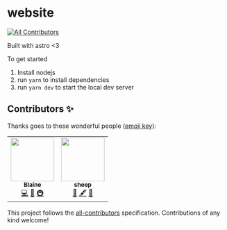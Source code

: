 # website
<!-- ALL-CONTRIBUTORS-BADGE:START - Do not remove or modify this section -->
[![All Contributors](https://img.shields.io/badge/all_contributors-2-orange.svg?style=flat-square)](#contributors-)
<!-- ALL-CONTRIBUTORS-BADGE:END -->

Built with astro <3

To get started

1. Install nodejs
2. run `yarn` to install dependencies
3. run `yarn dev` to start the local dev server
## Contributors ✨

Thanks goes to these wonderful people ([emoji key](https://allcontributors.org/docs/en/emoji-key)):

<!-- ALL-CONTRIBUTORS-LIST:START - Do not remove or modify this section -->
<!-- prettier-ignore-start -->
<!-- markdownlint-disable -->
<table>
  <tr>
    <td align="center"><a href="https://blaine.is-a.dev"><img src="https://avatars.githubusercontent.com/u/42214598?v=4?s=100" width="100px;" alt=""/><br /><sub><b>Blaine</b></sub></a><br /><a href="https://github.com/lunar-theme/lunar-theme.github.io/commits?author=Blakeinstein" title="Code">💻</a> <a href="#design-Blakeinstein" title="Design">🎨</a> <a href="#infra-Blakeinstein" title="Infrastructure (Hosting, Build-Tools, etc)">🚇</a></td>
    <td align="center"><a href="http://sheepdev.xyz"><img src="https://avatars.githubusercontent.com/u/68562536?v=4?s=100" width="100px;" alt=""/><br /><sub><b>sheep</b></sub></a><br /><a href="#ideas-sheeepdev" title="Ideas, Planning, & Feedback">🤔</a> <a href="#content-sheeepdev" title="Content">🖋</a> <a href="#maintenance-sheeepdev" title="Maintenance">🚧</a></td>
  </tr>
</table>

<!-- markdownlint-restore -->
<!-- prettier-ignore-end -->

<!-- ALL-CONTRIBUTORS-LIST:END -->

This project follows the [all-contributors](https://github.com/all-contributors/all-contributors) specification. Contributions of any kind welcome!